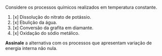 Considere os processos químicos realizados em temperatura constante.

1. [x] Dissolução do nitrato de potássio.
2. [x] Ebulição da água.
3. [x] Conversão da grafita em diamante.
4. [x] Oxidação do sódio metálico.

**Assinale** a alternativa com os processos que apresentam variação de energia interna não nula.
